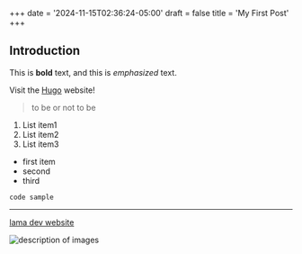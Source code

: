 +++
date = '2024-11-15T02:36:24-05:00'
draft = false
title = 'My First Post'
+++
## Introduction

This is **bold** text, and this is *emphasized* text.

Visit the [Hugo](https://gohugo.io) website!

> to be or not to be

1. List item1
2. List item2
3. List item3

- first item
- second
- third

`code sample`

---

[lama dev website](https://lama.dev)

![description of images](/images/test.png)
